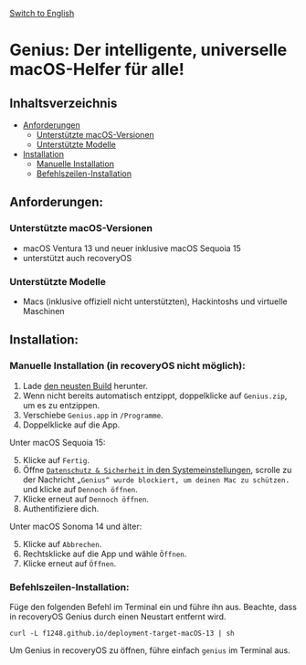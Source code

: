 [Switch to English](README.md)

# Genius: Der intelligente, universelle macOS-Helfer für alle!

## Inhaltsverzeichnis

- [Anforderungen](#anforderungen)
    - [Unterstützte macOS-Versionen](#unterstützte-macos-versionen)
    - [Unterstützte Modelle](#unterstützte-modelle)
- [Installation](#installation)
    - [Manuelle Installation](#manuelle-installation-in-recoveryos-nicht-möglich)
    - [Befehlszeilen-Installation](#befehlszeilen-installation)

## Anforderungen:

### Unterstützte macOS-Versionen

- macOS Ventura 13 und neuer inklusive macOS Sequoia 15
- unterstützt auch recoveryOS

### Unterstützte Modelle

- Macs (inklusive offiziell nicht unterstützten), Hackintoshs und virtuelle Maschinen

## Installation:

### Manuelle Installation (in recoveryOS nicht möglich):

1. Lade [den neusten Build](https://nightly.link/F1248/Genius/workflows/Build-Genius/deployment-target-macOS-13/Genius.zip) herunter.
2. Wenn nicht bereits automatisch entzippt, doppelklicke auf `Genius.zip`, um es zu entzippen.
3. Verschiebe `Genius.app` in `/Programme`.
4. Doppelklicke auf die App.

Unter macOS Sequoia 15:

5. Klicke auf `Fertig`.
6. Öffne [`Datenschutz & Sicherheit` in den Systemeinstellungen](https://f1248.github.io/r?d=x-apple.systempreferences:com.apple.settings.PrivacySecurity.extension), scrolle zu der Nachricht `„Genius“ wurde blockiert, um deinen Mac zu schützen.` und klicke auf `Dennoch öffnen`.
7. Klicke erneut auf `Dennoch öffnen`.
8. Authentifiziere dich.

Unter macOS Sonoma 14 und älter:

5. Klicke auf `Abbrechen`.
6. Rechtsklicke auf die App und wähle `Öffnen`.
7. Klicke erneut auf `Öffnen`.

### Befehlszeilen-Installation:

Füge den folgenden Befehl im Terminal ein und führe ihn aus. Beachte, dass in recoveryOS Genius durch einen Neustart entfernt wird.

```
curl -L f1248.github.io/deployment-target-macOS-13 | sh
```

Um Genius in recoveryOS zu öffnen, führe einfach `genius` im Terminal aus.
